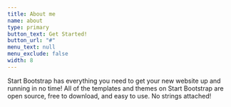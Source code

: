 ```yaml
---
title: About me
name: about
type: primary
button_text: Get Started!
button_url: "#"
menu_text: null
menu_exclude: false
width: 8
---
```


Start Bootstrap has everything you need to get your new website up and running in no time! All of the templates and themes on Start Bootstrap are open source, free to download, and easy to use. No strings attached!
